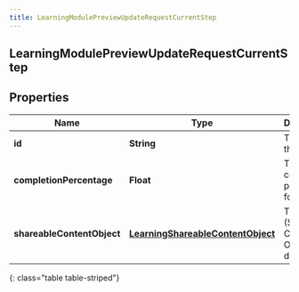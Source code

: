 ```yaml
---
title: LearningModulePreviewUpdateRequestCurrentStep
---
```

## LearningModulePreviewUpdateRequestCurrentStep


## Properties

| Name | Type | Description | Notes |
| ------------ | ------------- | ------------- | ------------- |
| **id** | <!----><!---->**String**<!----> | The id of this step |  [optional] |
| **completionPercentage** | <!----><!---->**Float**<!----> | The completion percentage for this step |  [optional] |
| **shareableContentObject** | <!----><!---->[**LearningShareableContentObject**](LearningShareableContentObject.html)<!----> | The SCO (Shareable Content Object) data |  [optional] |
{: class="table table-striped"}



